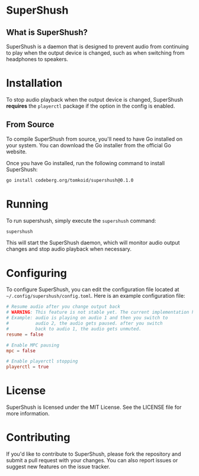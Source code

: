 # SuperShush 

## What is SuperShush?

SuperShush is a daemon that is designed to prevent audio from continuing to play when the output device is changed, such as when switching from headphones to speakers.

# Installation

To stop audio playback when the output device is changed, SuperShush **requires** the `playerctl` package if the option in the config is enabled.
## From Source

To compile SuperShush from source, you'll need to have Go installed on your system. You can download the Go installer from the official Go website.

Once you have Go installed, run the following command to install SuperShush:

```bash
go install codeberg.org/tomkoid/supershush@0.1.0
```

# Running

To run supershush, simply execute the `supershush` command:

```bash
supershush
```

This will start the SuperShush daemon, which will monitor audio output changes and stop audio playback when necessary.

# Configuring

To configure SuperShush, you can edit the configuration file located at `~/.config/supershush/config.toml`. Here is an example configuration file:

```toml
# Resume audio after you change output back
# WARNING: This feature is not stable yet. The current implementation has big issues.
# Example: audio is playing on audio 1 and then you switch to
#          audio 2, the audio gets paused. after you switch
#          back to audio 1, the audio gets unmuted.
resume = false

# Enable MPC pausing 
mpc = false

# Enable playerctl stopping 
playerctl = true
```

# License
 
SuperShush is licensed under the MIT License. See the LICENSE file for more information.

# Contributing
 
If you'd like to contribute to SuperShush, please fork the repository and submit a pull request with your changes. You can also report issues or suggest new features on the issue tracker.
